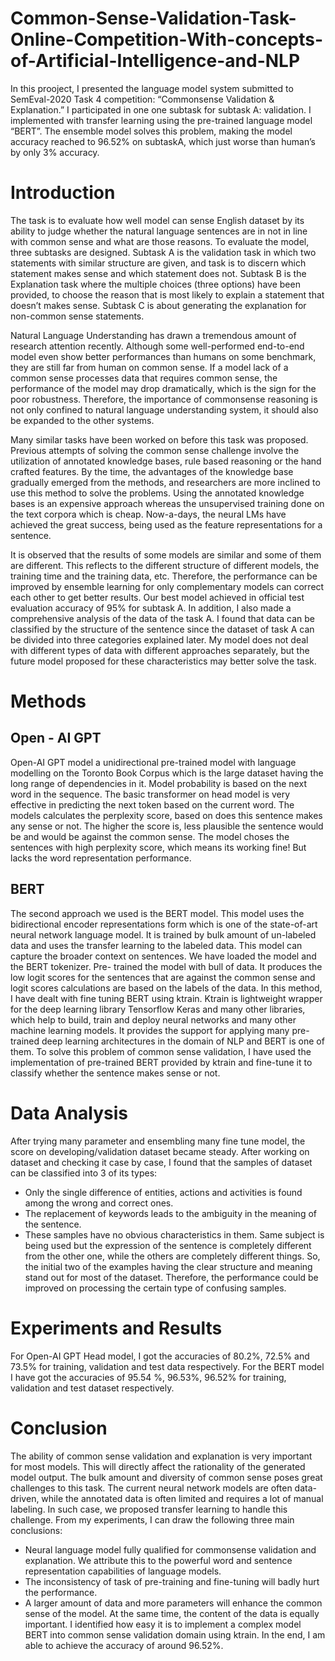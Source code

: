 # Common-Sense-Validation-Task-Online-Competition-With-concepts-of-Artificial-Intelligence-and-NLP

In this prooject, I presented the language model system submitted to SemEval-2020 Task 4 competition:
“Commonsense Validation & Explanation.” I participated in one one subtask for subtask A: validation. I
implemented with transfer learning using the pre-trained language model “BERT”. The ensemble model
solves this problem, making the model accuracy reached to 96.52% on subtaskA, which just worse than
human’s by only 3% accuracy.

# Introduction
The task is to evaluate how well model can sense English dataset by its ability to judge whether the
natural language sentences are in not in line with common sense and what are those reasons. To evaluate
the model, three subtasks are designed. Subtask A is the validation task in which two statements with
similar structure are given, and task is to discern which statement makes sense and which statement does
not. Subtask B is the Explanation task where the multiple choices (three options) have been provided, to
choose the reason that is most likely to explain a statement that doesn’t makes sense. Subtask C is about
generating the explanation for non-common sense statements.

Natural Language Understanding has drawn a tremendous amount of research attention recently.
Although some well-performed end-to-end model even show better performances than humans on some
benchmark, they are still far from human on common sense. If a model lack of a common sense processes
data that requires common sense, the performance of the model may drop dramatically, which is the sign
for the poor robustness. Therefore, the importance of commonsense reasoning is not only confined to
natural language understanding system, it should also be expanded to the other systems.

Many similar tasks have been worked on before this task was proposed. Previous attempts of solving
the common sense challenge involve the utilization of annotated knowledge bases, rule based reasoning
or the hand crafted features. By the time, the advantages of the knowledge base gradually emerged from
the methods, and researchers are more inclined to use this method to solve the problems. Using the
annotated knowledge bases is an expensive approach whereas the unsupervised training done on the text
corpora which is cheap. Now-a-days, the neural LMs have achieved the great success, being used as the
feature representations for a sentence.

It is observed that the results of some models are similar and some of them are different. This reflects
to the different structure of different models, the training time and the training data, etc. Therefore, the
performance can be improved by ensemble learning for only complementary models can correct each
other to get better results. Our best model achieved in official test evaluation accuracy of 95% for subtask
A. In addition, I also made a comprehensive analysis of the data of the task A. I found that data can be
classified by the structure of the sentence since the dataset of task A can be divided into three categories
explained later. My model does not deal with different types of data with different approaches separately,
but the future model proposed for these characteristics may better solve the task.

# Methods

## Open - AI GPT

Open-AI GPT model a unidirectional pre-trained model with language modelling on the Toronto
Book Corpus which is the large dataset having the long range of dependencies in it. Model
probability is based on the next word in the sequence. The basic transformer on head model is
very effective in predicting the next token based on the current word. The models calculates the
perplexity score, based on does this sentence makes any sense or not. The higher the score is,
less plausible the sentence would be and would be against the common sense. The model choses
the sentences with high perplexity score, which means its working fine! But lacks the word
representation performance.

## BERT
The second approach we used is the BERT model. This model uses the bidirectional encoder
representations form which is one of the state-of-art neural network language model. It is trained
by bulk amount of un-labeled data and uses the transfer learning to the labeled data. This model
can capture the broader context on sentences. We have loaded the model and the BERT tokenizer.
Pre- trained the model with bull of data. It produces the low logit scores for the sentences that are
against the common sense and logit scores calculations are based on the labels of the data.
In this method, I have dealt with fine tuning BERT using ktrain. Ktrain is lightweight
wrapper for the deep learning library Tensorflow Keras and many other libraries, which help to
build, train and deploy neural networks and many other machine learning models. It provides the
support for applying many pre-trained deep learning architectures in the domain of NLP and
BERT is one of them. To solve this problem of common sense validation, I have used the
implementation of pre-trained BERT provided by ktrain and fine-tune it to classify whether the
sentence makes sense or not.

# Data Analysis
After trying many parameter and ensembling many fine tune model, the score on
developing/validation dataset became steady. After working on dataset and checking it case by
case, I found that the samples of dataset can be classified into 3 of its types:
- Only the single difference of entities, actions and activities is found among the wrong and
correct ones.
- The replacement of keywords leads to the ambiguity in the meaning of the sentence.
- These samples have no obvious characteristics in them. Same subject is being used but the
expression of the sentence is completely different from the other one, while the others are
completely different things.
So, the initial two of the examples having the clear structure and meaning stand out for most of
the dataset. Therefore, the performance could be improved on processing the certain type of
confusing samples.

# Experiments and Results

For Open-AI GPT Head model, I got the accuracies of 80.2%, 72.5% and 73.5% for training,
validation and test data respectively.
For the BERT model I have got the accuracies of 95.54 %, 96.53%, 96.52% for training,
validation and test dataset respectively.

# Conclusion
The ability of common sense validation and explanation is very important for most models. This
will directly affect the rationality of the generated model output. The bulk amount and diversity
of common sense poses great challenges to this task. The current neural network models are often
data-driven, while the annotated data is often limited and requires a lot of manual labeling. In
such case, we proposed transfer learning to handle this challenge. From my experiments, I can
draw the following three main conclusions:
- Neural language model fully qualified for commonsense validation and explanation. We
attribute this to the powerful word and sentence representation capabilities of language models.
- The inconsistency of task of pre-training and fine-tuning will badly hurt the performance.
- A larger amount of data and more parameters will enhance the common sense of the model. At
the same time, the content of the data is equally important.
I identified how easy it is to implement a complex model BERT into common sense validation
domain using ktrain. In the end, I am able to achieve the accuracy of around 96.52%.
